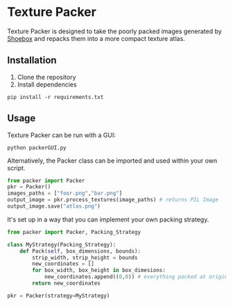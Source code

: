 # Texture Packer

Texture Packer is designed to take the poorly packed images generated by [Shoebox](https://renderhjs.net/shoebox/) and repacks them into a more compact texture atlas.

## Installation
1. Clone the repository
2. Install dependencies
```shell
pip install -r requirements.txt
```

## Usage
Texture Packer can be run with a GUI:
```shell
python packerGUI.py
```
Alternatively, the Packer class can be imported and used within your own script.
```python
from packer import Packer
pkr = Packer()
images_paths = ["foor.png","bar.png"]
output_image = pkr.process_textures(image_paths) # returns PIL Image
output_image.save("atlas.png")
```
It's set up in a way that you can implement your own packing strategy.
```python
from packer import Packer, Packing_Strategy

class MyStrategy(Packing_Strategy):
    def Pack(self, box_dimensions, bounds):
        strip_width, strip_height = bounds
        new_coordinates = []
        for box_width, box_height in box_dimesions:
            new_coordinates.append((0,0)) # everything packed at origin
        return new_coordinates

pkr = Packer(strategy=MyStrategy)
```